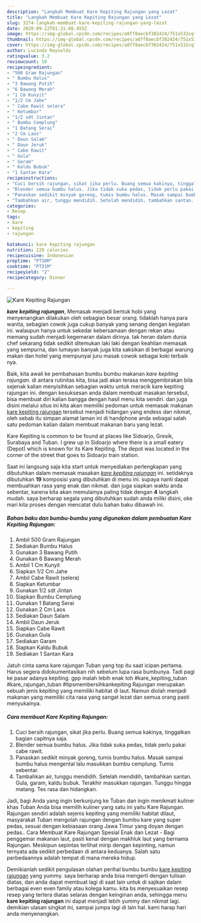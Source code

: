 ```yaml
---
description: "Langkah Membuat Kare Kepiting Rajungan yang Lezat"
title: "Langkah Membuat Kare Kepiting Rajungan yang Lezat"
slug: 3274-langkah-membuat-kare-kepiting-rajungan-yang-lezat
date: 2020-09-22T01:31:08.455Z
image: https://img-global.cpcdn.com/recipes/a8ff8aecbf302424/751x532cq70/kare-kepiting-rajungan-foto-resep-utama.jpg
thumbnail: https://img-global.cpcdn.com/recipes/a8ff8aecbf302424/751x532cq70/kare-kepiting-rajungan-foto-resep-utama.jpg
cover: https://img-global.cpcdn.com/recipes/a8ff8aecbf302424/751x532cq70/kare-kepiting-rajungan-foto-resep-utama.jpg
author: Lucinda Reynolds
ratingvalue: 3.2
reviewcount: 10
recipeingredient:
- "500 Gram Rajungan"
- " Bumbu Halus"
- "3 Bawang Putih"
- "6 Bawang Merah"
- "1 Cm Kunyit"
- "1/2 Cm Jahe"
- " Cabe Rawit selera"
- " Ketumbar"
- "1/2 sdt Jintan"
- " Bumbu Cemplung"
- "1 Batang Serai"
- "2 Cm Laos"
- " Daun Salam"
- " Daun Jeruk"
- " Cabe Rawit"
- " Gula"
- " Garam"
- " Kaldu Bubuk"
- "1 Santan Kara"
recipeinstructions:
- "Cuci bersih rajungan, sikat jika perlu. Buang semua kakinya, tinggalkan bagian capitnya saja."
- "Blender semua bumbu halus. Jika tidak suka pedas, tidak perlu pakai cabe rawit."
- "Panaskan sedikit minyak goreng, tumis bumbu halus. Masak sampai bumbu halus mengental lalu masukkan bumbu cemplung. Tumis sebentar."
- "Tambahkan air, tunggu mendidih. Setelah mendidih, tambahkan santan. Gula, garam, kaldu bubuk. Terakhir masukkan rajungan. Tunggu hingga matang. Tes rasa dan hidangkan."
categories:
- Resep
tags:
- kare
- kepiting
- rajungan

katakunci: kare kepiting rajungan 
nutrition: 229 calories
recipecuisine: Indonesian
preptime: "PT38M"
cooktime: "PT31M"
recipeyield: "2"
recipecategory: Dinner

---
```



![Kare Kepiting Rajungan](https://img-global.cpcdn.com/recipes/a8ff8aecbf302424/751x532cq70/kare-kepiting-rajungan-foto-resep-utama.jpg)

<b><i>kare kepiting rajungan</i></b>, Memasak menjadi bentuk hobi yang menyenangkan dilakukan oleh sebagian besar orang. tidaklah hanya para wanita, sebagian cowok juga cukup banyak yang senang dengan kegiatan ini. walaupun hanya untuk sekedar kebersamaan dengan rekan atau memang sudah menjadi kegemaran dalam dirinya. tak heran dalam dunia chef sekarang tidak sedikit ditemukan laki laki dengan keahlian memasak yang sempurna, dan lumayan banyak juga kita saksikan di berbagai warung makan dan hotel yang mempunyai juru masak cowok sebagai koki terbaik nya.

Baik, kita awali ke pembahasan bumbu bumbu makanan <i>kare kepiting rajungan</i>. di antara rutinitas kita, bisa jadi akan terasa menggembirakan bila sejenak kalian menyisihkan sebagian waktu untuk meracik kare kepiting rajungan ini. dengan kesuksesan anda dalam membuat masakan tersebut, bisa membuat diri kalian bangga dengan hasil menu kita sendiri. dan juga disini melalui situs ini kita akan memiliki pedoman untuk memasak makanan <u>kare kepiting rajungan</u> tersebut menjadi hidangan yang endess dan nikmat, oleh sebab itu simpan alamat laman ini di handphone anda sebagai salah satu pedoman kalian dalam membuat makanan baru yang lezat.

Kare Kepiting is common to be found at places like Sidoarjo, Gresik, Surabaya and Tuban. I grew up in Sidoarjo where there is a small eatery (Depot) which is known for its Kare Kepiting. The depot was located in the corner of the street that goes to Sidoarjo train station.


Saat ini langsung saja kita start untuk menyediakan perlengkapan yang dibutuhkan dalam memasak masakan <u><i>kare kepiting rajungan</i></u> ini. setidaknya dibutuhkan <b>19</b> komposisi yang dibutuhkan di menu ini. supaya nanti dapat membuahkan rasa yang enak dan nikmat. dan juga siapkan waktu anda sebentar, karena kita akan memulainya paling tidak dengan <b>4</b> langkah mudah. saya berharap segala yang dibutuhkan sudah anda miliki disini, oke mari kita proses dengan mencatat dulu bahan baku dibawah ini.

<!--inarticleads1-->

##### Bahan baku dan bumbu-bumbu yang digunakan dalam pembuatan Kare Kepiting Rajungan:

1. Ambil 500 Gram Rajungan
1. Sediakan  Bumbu Halus
1. Gunakan 3 Bawang Putih
1. Gunakan 6 Bawang Merah
1. Ambil 1 Cm Kunyit
1. Siapkan 1/2 Cm Jahe
1. Ambil  Cabe Rawit (selera)
1. Siapkan  Ketumbar
1. Gunakan 1/2 sdt Jintan
1. Siapkan  Bumbu Cemplung
1. Gunakan 1 Batang Serai
1. Gunakan 2 Cm Laos
1. Sediakan  Daun Salam
1. Ambil  Daun Jeruk
1. Siapkan  Cabe Rawit
1. Gunakan  Gula
1. Sediakan  Garam
1. Siapkan  Kaldu Bubuk
1. Sediakan 1 Santan Kara


Jatuh cinta sama kare rajungan Tuban yang top itu saat icipan pertama. Harus segera didokumentasikan nih sebelum lupa rasa bumbunya. Tadi pagi ke pasar adanya kepiting. gpp malah lebih enak toh #kare_kepiting_tuban #kare_rajungan_tuban #tipsmembersihkankepiting Rajungan merupakan sebuah jenis kepiting yang memiliki habitat di laut. Namun diolah menjadi makanan yang memiliki cita rasa yang sangat lezat dan semua orang pasti menyukainya. 

<!--inarticleads2-->

##### Cara membuat Kare Kepiting Rajungan:

1. Cuci bersih rajungan, sikat jika perlu. Buang semua kakinya, tinggalkan bagian capitnya saja.
1. Blender semua bumbu halus. Jika tidak suka pedas, tidak perlu pakai cabe rawit.
1. Panaskan sedikit minyak goreng, tumis bumbu halus. Masak sampai bumbu halus mengental lalu masukkan bumbu cemplung. Tumis sebentar.
1. Tambahkan air, tunggu mendidih. Setelah mendidih, tambahkan santan. Gula, garam, kaldu bubuk. Terakhir masukkan rajungan. Tunggu hingga matang. Tes rasa dan hidangkan.


Jadi, bagi Anda yang ingin berkunjung ke Tuban dan ingin menikmati kuliner khas Tuban Anda bisa memilih kuliner yang satu ini yaitu Kare Rajungan. Rajungan sendiri adalah sejenis kepiting yang memiliki habitat dilaut, masyarakat Tuban mengolah rajungan dengan bumbu kare yang super pedas, sesuai dengan kebiasaan orang Jawa Timur yang doyan dengan pedas.. Cara Membuat Kare Rajungan Spesial Enak dan Lezat - Bagi penggemar makanan laut, pasti kenal dengan makhluk laut yang bernama Rajungan. Meskipun sepintas terlihat mirip dengan kepinting, namun ternyata ada sedikit perbedaan di antara keduanya. Salah satu perbedaannya adalah tempat di mana mereka hidup. 

Demikianlah sedikit pengulasan olahan perihal bumbu bumbu <u>kare kepiting rajungan</u> yang yummy. saya berharap anda bisa mengerti dengan tulisan diatas, dan anda dapat membuat lagi di saat lain untuk di sajikan dalam berbagai even even family atau kolega kamu. kita bs menyesuaikan resep resep yang tertera diatas selaras dengan keinginan anda, sehingga menu <b>kare kepiting rajungan</b> ini dapat menjadi lebih yummy dan nikmat lagi. demikian ulasan singkat ini, sampai jumpa lagi di lain hal. kami harap hari anda menyenangkan.
